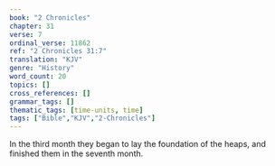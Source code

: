 ```yaml
---
book: "2 Chronicles"
chapter: 31
verse: 7
ordinal_verse: 11862
ref: "2 Chronicles 31:7"
translation: "KJV"
genre: "History"
word_count: 20
topics: []
cross_references: []
grammar_tags: []
thematic_tags: [time-units, time]
tags: ["Bible","KJV","2-Chronicles"]
---
```

In the third month they began to lay the foundation of the heaps, and finished them in the seventh month.
